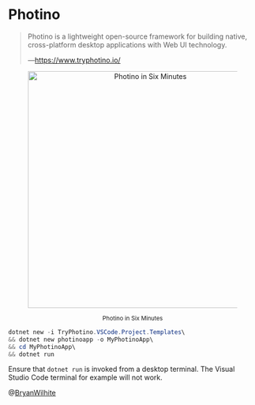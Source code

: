 # Photino

>Photino is a lightweight open-source framework for building native, cross-platform desktop applications with Web UI technology.
>
>—<https://www.tryphotino.io/>
>

<div style="text-align:center">

<figure>
    <a href="https://www.youtube.com/watch?v=LecE0CFpyCc">
        <img alt="Photino in Six Minutes" src="https://img.youtube.com/vi/LecE0CFpyCc/maxresdefault.jpg" width="480" />
    </a>
    <p><small>Photino in Six Minutes</small></p>
</figure>

</div>

```powershell
dotnet new -i TryPhotino.VSCode.Project.Templates\
&& dotnet new photinoapp -o MyPhotinoApp\
&& cd MyPhotinoApp\
&& dotnet run
```

Ensure that `dotnet run` is invoked from a desktop terminal. The Visual Studio Code terminal for example will not work.

@[BryanWilhite](https://twitter.com/BryanWilhite)
